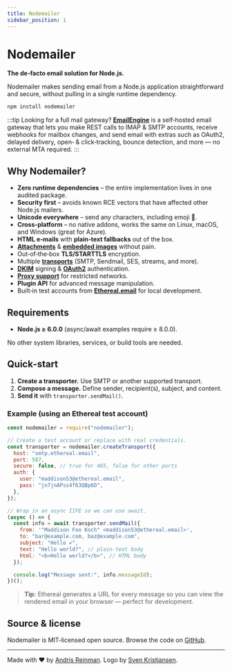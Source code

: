 ```yaml
---
title: Nodemailer
sidebar_position: 1
---
```


# Nodemailer

**The de‑facto email solution for Node.js.**

Nodemailer makes sending email from a Node.js application straightforward and secure, without pulling in a single runtime dependency.

```bash title="Install with npm"
npm install nodemailer
```

:::tip Looking for a full mail gateway?
[**EmailEngine**](https://emailengine.app/?utm_source=nodemailer&utm_campaign=nodemailer&utm_medium=tip-link) is a self‑hosted email gateway that lets you make REST calls to IMAP & SMTP accounts, receive webhooks for mailbox changes, and send email with extras such as OAuth2, delayed delivery, open‑ & click‑tracking, bounce detection, and more — no external MTA required.
:::

## Why Nodemailer?

- **Zero runtime dependencies** – the entire implementation lives in one audited package.
- **Security first** – avoids known RCE vectors that have affected other Node.js mailers.
- **Unicode everywhere** – send any characters, including emoji 💪.
- **Cross‑platform** – no native addons, works the same on Linux, macOS, and Windows (great for Azure).
- **HTML e‑mails** with **plain‑text fallbacks** out of the box.
- **[Attachments](/message/attachments/)** & **[embedded images](/message/embedded-images/)** without pain.
- Out‑of‑the‑box **TLS/STARTTLS** encryption.
- Multiple **[transports](/transports/)** (SMTP, Sendmail, SES, streams, and more).
- **[DKIM](/dkim/)** signing & **[OAuth2](/smtp/oauth2/)** authentication.
- **[Proxy support](/smtp/proxies/)** for restricted networks.
- **Plugin API** for advanced message manipulation.
- Built‑in test accounts from **[Ethereal.email](https://ethereal.email)** for local development.

## Requirements

- **Node.js ≥ 6.0.0** (async/await examples require ≥ 8.0.0).

No other system libraries, services, or build tools are needed.

## Quick‑start

1. **Create a transporter.** Use SMTP or another supported transport.
2. **Compose a message.** Define sender, recipient(s), subject, and content.
3. **Send it** with `transporter.sendMail()`.

### Example (using an Ethereal test account)

```javascript
const nodemailer = require("nodemailer");

// Create a test account or replace with real credentials.
const transporter = nodemailer.createTransport({
  host: "smtp.ethereal.email",
  port: 587,
  secure: false, // true for 465, false for other ports
  auth: {
    user: "maddison53@ethereal.email",
    pass: "jn7jnAPss4f63QBp6D",
  },
});

// Wrap in an async IIFE so we can use await.
(async () => {
  const info = await transporter.sendMail({
    from: '"Maddison Foo Koch" <maddison53@ethereal.email>',
    to: "bar@example.com, baz@example.com",
    subject: "Hello ✔",
    text: "Hello world?", // plain‑text body
    html: "<b>Hello world?</b>", // HTML body
  });

  console.log("Message sent:", info.messageId);
})();
```

> **Tip:** Ethereal generates a URL for every message so you can view the rendered email in your browser — perfect for development.

## Source & license

Nodemailer is MIT‑licensed open source. Browse the code on [GitHub](https://github.com/nodemailer/nodemailer).

---

Made with ❤️ by [Andris Reinman](https://github.com/andris9). Logo by [Sven Kristjansen](https://www.behance.net/kristjansen).
